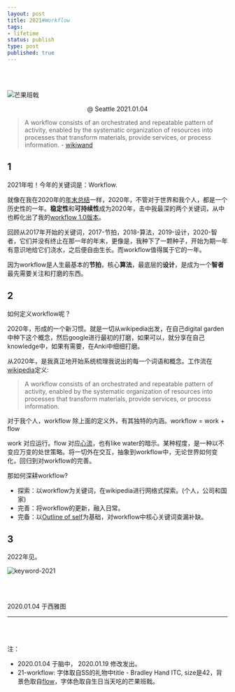 ```yaml
--- 
layout: post
title: 2021#Workflow
tags: 
- lifetime
status: publish
type: post
published: true
---
```


<br>
<br>

![芒果班戟](https://i.imgur.com/5K0v0AU.jpg)

<center> @ Seattle 2021.01.04 </center>


> A workflow consists of an orchestrated and repeatable pattern of activity, enabled by the systematic organization of resources into processes that transform materials, provide services, or process information. - [wikiwand](https://www.wikiwand.com/en/Workflow)

## 1

2021年啦！今年的关键词是：Workflow.

就像在我在2020年的[年末总结](https://willwang.cc/2020/12/3-fall-and-rise)一样，2020年，不管对于世界和我个人，都是一个历史性的一年。**稳定性**和**可持续性**成为2020年，击中我最深的两个关键词，从中也孵化出了我的[workflow 1.0版本](https://github.com/willwang-x/workflow)。

回顾从2017年开始的关键词，2017-节拍，2018-算法，2019-设计，2020-智者，它们并没有终止在那一年的年末，更像是，我种下了一颗种子，开始为期一年有意识地给它们浇水，之后便自由生长。而workflow值得属于它的一年。

因为workflow是人生最基本的**节拍**，核心**算法**，最底层的**设计**，是成为一个**智者**最先需要关注和打磨的东西。

## 2


如何定义workflow呢？

2020年，形成的一个新习惯。就是一切从wikipedia出发，在自己digital garden中种下这个概念，然后google进行最初的打磨，如果可以，就分享在自己knowledge中，如果有需要，在Anki中细细打磨。

从2020年，是我真正地开始系统梳理我说出的每一个词语和概念。工作流在[wikipedia](https://www.wikiwand.com/en/Workflow)定义: 

> A workflow consists of an orchestrated and repeatable pattern of activity, enabled by the systematic organization of resources into processes that transform materials, provide services, or process information.

对于我个人，workflow 除上面的定义外，有其独特的内涵。workflow = work + flow

work 对应运行。flow 对应[心流](https://www.wikiwand.com/en/Flow_(psychology))，也有like water的暗示。某种程度，是一种以不变应万变的处世策略。将一切外在交互，抽象到workflow中，无论世界如何变化，回归到对workflow的完善。

那如何深耕workflow?

* 探索：以workflow为关键词，在wikipedia进行网络式探索。(个人，公司和国家)
* 完善：将workflow的更新，融入日常。
* 完备：以[Outline of self](https://www.wikiwand.com/en/Outline_of_self)为基础，对workflow中核心关键词查漏补缺。

## 3

2022年见。

![keyword-2021](https://i.imgur.com/oroOSt4.png)




<br>
<br>
           
2020.01.04 于西雅图 <br>


--- 

<br>
<br>

注：

* 2020.01.04 于脑中， 2020.01.19 修改发出。
* 21-workflow: 字体取自SS的礼物中title - Bradley Hand ITC, size是42，背景色取自[flow](https://upload.wikimedia.org/wikipedia/commons/thumb/f/f6/Challenge_vs_skill.svg/450px-Challenge_vs_skill.svg.png)，字体色取自生日当天吃的芒果班戟。


